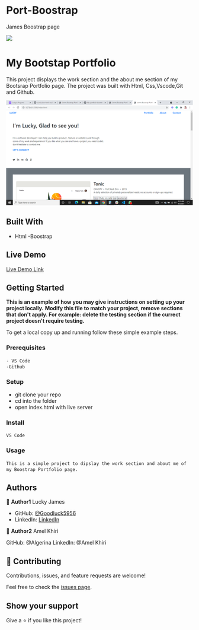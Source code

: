 # Port-Boostrap
James Boostrap page

![](https://img.shields.io/badge/Microverse-blueviolet)

# My Bootstap Portfolio


This project displays the work section and the about me section of my Bootsrap Portfolio page. The project was built with Html, Css,Vscode,Git and Github. 

![screenshot](/img/screenshotimg.png)


## Built With

- Html
-Boostrap

## Live Demo

[Live Demo Link](https://goodluck5956.github.io/Mobile-Version/)

## Getting Started

**This is an example of how you may give instructions on setting up your project locally.**
**Modify this file to match your project, remove sections that don't apply. For example: delete the testing section if the currect project doesn't require testing.**


To get a local copy up and running follow these simple example steps.

### Prerequisites
    - VS Code
    -Github

### Setup
   - git clone your repo
   - cd into the folder
   - open index.html with live server

### Install
    VS Code

### Usage
    This is a simple project to dipslay the work section and about me of my Boostrap Portfolio page.


## Authors

👤 **Author1**
Lucky James

- GitHub: [@Goodluck5956](https://github.com/Goodluck5956)
- LinkedIn: [LinkedIn](https://www.linkedin.com/in/lucky-james-osuagwu-a8677b171)

👤 **Author2**
Amel Khiri

GitHub: @Algerina
LinkedIn: @Amel Khiri

## 🤝 Contributing

Contributions, issues, and feature requests are welcome!

Feel free to check the [issues page](https://github.com/Goodluck5956/Mobile-Version/issues).

## Show your support

Give a ⭐ if you like this project!

